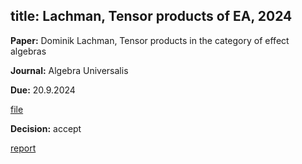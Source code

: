 title: Lachman, Tensor products of EA, 2024
---

**Paper:** Dominik Lachman, Tensor products in the category of effect algebras
 
**Journal:** Algebra Universalis

**Due:** 20.9.2024

[file](REF_lachman2024/file.pdf)


**Decision:** accept 

[report](REF_lachman2024/report.pdf)




